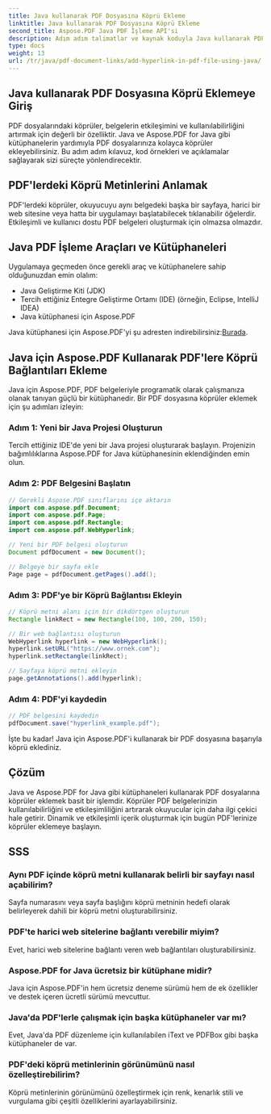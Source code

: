 ```yaml
---
title: Java kullanarak PDF Dosyasına Köprü Ekleme
linktitle: Java kullanarak PDF Dosyasına Köprü Ekleme
second_title: Aspose.PDF Java PDF İşleme API'si
description: Adım adım talimatlar ve kaynak koduyla Java kullanarak PDF dosyalarına köprü metinleri eklemeyi öğrenin. PDF belgelerinizi etkileşimle geliştirin.
type: docs
weight: 13
url: /tr/java/pdf-document-links/add-hyperlink-in-pdf-file-using-java/
---
```


## Java kullanarak PDF Dosyasına Köprü Eklemeye Giriş

PDF dosyalarındaki köprüler, belgelerin etkileşimini ve kullanılabilirliğini artırmak için değerli bir özelliktir. Java ve Aspose.PDF for Java gibi kütüphanelerin yardımıyla PDF dosyalarınıza kolayca köprüler ekleyebilirsiniz. Bu adım adım kılavuz, kod örnekleri ve açıklamalar sağlayarak sizi süreçte yönlendirecektir.

## PDF'lerdeki Köprü Metinlerini Anlamak

PDF'lerdeki köprüler, okuyucuyu aynı belgedeki başka bir sayfaya, harici bir web sitesine veya hatta bir uygulamayı başlatabilecek tıklanabilir öğelerdir. Etkileşimli ve kullanıcı dostu PDF belgeleri oluşturmak için olmazsa olmazdır.

## Java PDF İşleme Araçları ve Kütüphaneleri

Uygulamaya geçmeden önce gerekli araç ve kütüphanelere sahip olduğunuzdan emin olalım:

- Java Geliştirme Kiti (JDK)
- Tercih ettiğiniz Entegre Geliştirme Ortamı (IDE) (örneğin, Eclipse, IntelliJ IDEA)
- Java kütüphanesi için Aspose.PDF

 Java kütüphanesi için Aspose.PDF'yi şu adresten indirebilirsiniz:[Burada](https://releases.aspose.com/pdf/java/).

## Java için Aspose.PDF Kullanarak PDF'lere Köprü Bağlantıları Ekleme

Java için Aspose.PDF, PDF belgeleriyle programatik olarak çalışmanıza olanak tanıyan güçlü bir kütüphanedir. Bir PDF dosyasına köprüler eklemek için şu adımları izleyin:

### Adım 1: Yeni bir Java Projesi Oluşturun

Tercih ettiğiniz IDE'de yeni bir Java projesi oluşturarak başlayın. Projenizin bağımlılıklarına Aspose.PDF for Java kütüphanesinin eklendiğinden emin olun.

### Adım 2: PDF Belgesini Başlatın

```java
// Gerekli Aspose.PDF sınıflarını içe aktarın
import com.aspose.pdf.Document;
import com.aspose.pdf.Page;
import com.aspose.pdf.Rectangle;
import com.aspose.pdf.WebHyperlink;

// Yeni bir PDF belgesi oluşturun
Document pdfDocument = new Document();

// Belgeye bir sayfa ekle
Page page = pdfDocument.getPages().add();
```

### Adım 3: PDF'ye bir Köprü Bağlantısı Ekleyin

```java
// Köprü metni alanı için bir dikdörtgen oluşturun
Rectangle linkRect = new Rectangle(100, 100, 200, 150);

// Bir web bağlantısı oluşturun
WebHyperlink hyperlink = new WebHyperlink();
hyperlink.setURL("https://www.ornek.com");
hyperlink.setRectangle(linkRect);

// Sayfaya köprü metni ekleyin
page.getAnnotations().add(hyperlink);
```

### Adım 4: PDF'yi kaydedin

```java
// PDF belgesini kaydedin
pdfDocument.save("hyperlink_example.pdf");
```

İşte bu kadar! Java için Aspose.PDF'i kullanarak bir PDF dosyasına başarıyla köprü eklediniz.

## Çözüm

Java ve Aspose.PDF for Java gibi kütüphaneleri kullanarak PDF dosyalarına köprüler eklemek basit bir işlemdir. Köprüler PDF belgelerinizin kullanılabilirliğini ve etkileşimliliğini artırarak okuyucular için daha ilgi çekici hale getirir. Dinamik ve etkileşimli içerik oluşturmak için bugün PDF'lerinize köprüler eklemeye başlayın.

## SSS

### Aynı PDF içinde köprü metni kullanarak belirli bir sayfayı nasıl açabilirim?

Sayfa numarasını veya sayfa başlığını köprü metninin hedefi olarak belirleyerek dahili bir köprü metni oluşturabilirsiniz.

### PDF'te harici web sitelerine bağlantı verebilir miyim?

Evet, harici web sitelerine bağlantı veren web bağlantıları oluşturabilirsiniz.

### Aspose.PDF for Java ücretsiz bir kütüphane midir?

Java için Aspose.PDF'in hem ücretsiz deneme sürümü hem de ek özellikler ve destek içeren ücretli sürümü mevcuttur.

### Java'da PDF'lerle çalışmak için başka kütüphaneler var mı?

Evet, Java'da PDF düzenleme için kullanılabilen iText ve PDFBox gibi başka kütüphaneler de var.

### PDF'deki köprü metinlerinin görünümünü nasıl özelleştirebilirim?

Köprü metinlerinin görünümünü özelleştirmek için renk, kenarlık stili ve vurgulama gibi çeşitli özelliklerini ayarlayabilirsiniz.
